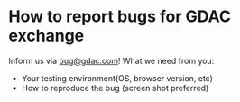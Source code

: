 # How to report bugs for GDAC exchange

Inform us via bug@gdac.com! What we need from you:

- Your testing environment(OS, browser version, etc)
- How to reproduce the bug (screen shot preferred)
